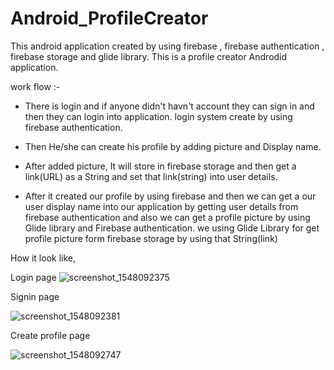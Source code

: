 # Android_ProfileCreator
This android application created by using firebase , firebase authentication , firebase storage and glide library. 
This is a profile creator Androdid application.  

work flow :-

   - There is login and if anyone didn't havn't account they can sign in and then they can login into application. login system create by using firebase authentication. 
   
   - Then He/she can create his profile by adding picture and Display name.
   
   - After added picture, It will store in firebase storage and then get a link(URL) as a String and set that link(string) into user details. 
   
   - After it created our profile by using firebase and then we can get a our user display name  into our application by getting user details from firebase authentication and also we can get a profile picture by using Glide library and Firebase authentication. we using Glide Library for get profile picture form firebase storage by using that String(link)
   
   
   How it look like,
   
   Login page 
![screenshot_1548092375](https://user-images.githubusercontent.com/31344335/51490983-f870f200-1dd2-11e9-8bcf-b4fc61c788e8.png)

   Signin page
   
![screenshot_1548092381](https://user-images.githubusercontent.com/31344335/51491029-1d656500-1dd3-11e9-8690-2ec2b514b1e5.png) 

   Create profile page
   
 ![screenshot_1548092747](https://user-images.githubusercontent.com/31344335/51491055-3110cb80-1dd3-11e9-94d6-f39760f1250c.png)
